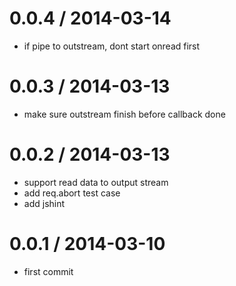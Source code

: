 
0.0.4 / 2014-03-14 
==================

  * if pipe to outstream, dont start onread first

0.0.3 / 2014-03-13 
==================

  * make sure outstream finish before callback done

0.0.2 / 2014-03-13 
==================

  * support read data to output stream
  * add req.abort test case
  * add jshint

0.0.1 / 2014-03-10 
==================

  * first commit
